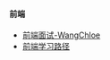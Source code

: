 #### 前端

* [前端面试-WangChloe](http://www.jianshu.com/p/3944732228f0)
* [前端学习路径](https://www.gitbook.com/book/luo0412/white/edit#)



